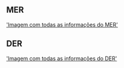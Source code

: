 ## MER

['Imagem com todas as informações do MER'](./mer.png)

## DER

['Imagem com todas as informações do DER'](./der.png)